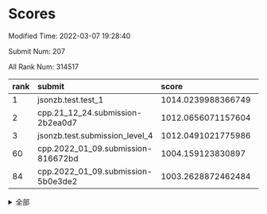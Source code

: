 # Scores

Modified Time: 2022-03-07 19:28:40

Submit Num: 207

All Rank Num: 314517

| rank |               submit               |       score        |       sigma        | pk_num |
| :--- | :--------------------------------- | :----------------- | :----------------- | :----- |
| 1    | jsonzb.test.test_1                 | 1014.0239988366749 | 0.8395366765090283 | 6075   |
| 2    | cpp.21_12_24.submission-2b2ea0d7   | 1012.0656071157604 | 0.8018765605369723 | 6077   |
| 3    | jsonzb.test.submission_level_4     | 1012.0491021775986 | 0.7990539969008674 | 6078   |
| 60   | cpp.2022_01_09.submission-816672bd | 1004.159123830897  | 0.7183087795594436 | 6080   |
| 84   | cpp.2022_01_09.submission-5b0e3de2 | 1003.2628872462484 | 0.712789527447676  | 6085   |


<details>
<summary>全部</summary>

| rank |                 submit                 |       score        |       sigma        | pk_num |
| :--- | :------------------------------------- | :----------------- | :----------------- | :----- |
| 1    | jsonzb.test.test_1                     | 1014.0239988366749 | 0.8395366765090283 | 6075   |
| 2    | cpp.21_12_24.submission-2b2ea0d7       | 1012.0656071157604 | 0.8018765605369723 | 6077   |
| 3    | jsonzb.test.submission_level_4         | 1012.0491021775986 | 0.7990539969008674 | 6078   |
| 4    | gobigger.level_3.submission_level_3_19 | 1011.8324269312265 | 0.7873321578763719 | 6084   |
| 5    | gobigger.level_3.submission_level_3_10 | 1011.4725404363277 | 0.7669772854262448 | 6076   |
| 6    | gobigger.level_3.submission_level_3_44 | 1011.3973200712563 | 0.7897853868607007 | 6082   |
| 7    | gobigger.level_3.submission_level_3_42 | 1011.2304776139804 | 0.7888921877835603 | 6074   |
| 8    | gobigger.level_3.submission_level_3_38 | 1011.0758234222606 | 0.7667092690151025 | 6079   |
| 9    | gobigger.level_3.submission_level_3_31 | 1010.9168828890986 | 0.7785973312585122 | 6073   |
| 10   | gobigger.level_3.submission_level_3_39 | 1010.8669760059694 | 0.7640907798021935 | 6079   |
| 11   | gobigger.level_3.submission_level_3_11 | 1010.7534617372397 | 0.8010046319167337 | 6079   |
| 12   | gobigger.level_3.submission_level_3_22 | 1010.6113428626139 | 0.7654976757813621 | 6071   |
| 13   | gobigger.level_3.submission_level_3_13 | 1010.5934383388254 | 0.7525986479826833 | 6079   |
| 14   | gobigger.level_3.submission_level_3_18 | 1010.5800832545841 | 0.7794632400899597 | 6072   |
| 15   | gobigger.level_3.submission_level_3_16 | 1010.5779817786215 | 0.7677481346599531 | 6078   |
| 16   | gobigger.level_3.submission_level_3_4  | 1010.5553665683394 | 0.7809772563436552 | 6077   |
| 17   | gobigger.level_3.submission_level_3_36 | 1010.4479284763873 | 0.7639444723375521 | 6078   |
| 18   | gobigger.level_3.submission_level_3_30 | 1010.3413155421861 | 0.7586335243065051 | 6075   |
| 19   | gobigger.level_3.submission_level_3_43 | 1010.3232319823439 | 0.7687586258259347 | 6075   |
| 20   | gobigger.level_3.submission_level_3_47 | 1010.321674978305  | 0.7818691675424667 | 6082   |
| 21   | gobigger.level_3.submission_level_3_17 | 1010.3141431681134 | 0.7628636022584977 | 6074   |
| 22   | gobigger.level_3.submission_level_3_14 | 1010.3130465587807 | 0.7797727966780661 | 6074   |
| 23   | gobigger.level_3.submission_level_3_6  | 1010.2864081475941 | 0.7517523788042973 | 6080   |
| 24   | gobigger.level_3.submission_level_3_41 | 1010.109377781261  | 0.7574834736108567 | 6075   |
| 25   | gobigger.level_3.submission_level_3_49 | 1010.1054029124342 | 0.7408693530601105 | 6081   |
| 26   | gobigger.level_3.submission_level_3_46 | 1010.0129480833467 | 0.7625327485034178 | 6075   |
| 27   | gobigger.level_3.submission_level_3_21 | 1009.8345452898574 | 0.7786195883027135 | 6075   |
| 28   | gobigger.level_3.submission_level_3_34 | 1009.8065367812641 | 0.7465155909177585 | 6077   |
| 29   | gobigger.level_3.submission_level_3_26 | 1009.7774758725282 | 0.7550157962033872 | 6074   |
| 30   | gobigger.level_3.submission_level_3_33 | 1009.7261087001714 | 0.7352602966141168 | 6073   |
| 31   | gobigger.level_3.submission_level_3_7  | 1009.7005706433633 | 0.7766459935733855 | 6078   |
| 32   | gobigger.level_3.submission_level_3_48 | 1009.6227071687273 | 0.7360216232241622 | 6075   |
| 33   | gobigger.level_3.submission_level_3_24 | 1009.5736568485884 | 0.7568074234166223 | 6080   |
| 34   | gobigger.level_3.submission_level_3_29 | 1009.5317780375185 | 0.7568732786436506 | 6075   |
| 35   | gobigger.level_3.submission_level_3_2  | 1009.5163999845913 | 0.7398039666468926 | 6081   |
| 36   | gobigger.level_3.submission_level_3_3  | 1009.4989269151882 | 0.7393488914781282 | 6075   |
| 37   | gobigger.level_3.submission_level_3_37 | 1009.495293896972  | 0.7616438998908261 | 6080   |
| 38   | gobigger.level_3.submission_level_3_1  | 1009.432758486386  | 0.7568334930651335 | 6081   |
| 39   | gobigger.level_3.submission_level_3_35 | 1009.2904514013675 | 0.7528805838304661 | 6077   |
| 40   | gobigger.level_3.submission_level_3_23 | 1009.1760856620126 | 0.740846151775364  | 6076   |
| 41   | gobigger.level_3.submission_level_3_20 | 1009.1643925795144 | 0.7463506666607992 | 6080   |
| 42   | gobigger.level_3.submission_level_3_40 | 1009.1143755200236 | 0.734944869588412  | 6081   |
| 43   | gobigger.level_3.submission_level_3_8  | 1009.0487980175146 | 0.754882512219691  | 6077   |
| 44   | gobigger.level_3.submission_level_3_15 | 1008.8197711396185 | 0.7562469483068557 | 6074   |
| 45   | gobigger.level_3.submission_level_3_5  | 1008.7840759995324 | 0.7423179601169722 | 6081   |
| 46   | gobigger.level_3.submission_level_3_32 | 1008.6811265688519 | 0.7380245246033501 | 6079   |
| 47   | gobigger.level_3.submission_level_3_45 | 1008.668650685772  | 0.7425801381378401 | 6076   |
| 48   | gobigger.level_3.submission_level_3_9  | 1008.6346618215173 | 0.7571217403859579 | 6079   |
| 49   | gobigger.level_3.submission_level_3_12 | 1008.5980336376464 | 0.7557735834535989 | 6080   |
| 50   | gobigger.level_3.submission_level_3_0  | 1008.5739098518994 | 0.7422999264047581 | 6078   |
| 51   | gobigger.level_3.submission_level_3_28 | 1008.2856591874643 | 0.7461261773791656 | 6077   |
| 52   | gobigger.level_3.submission_level_3_27 | 1008.2195708451242 | 0.7508601429868494 | 6079   |
| 53   | gobigger.level_3.submission_level_3_25 | 1008.1619959768439 | 0.7527344564378559 | 6076   |
| 54   | gobigger.level_1.submission_level_1_39 | 1004.8705127624178 | 0.7173654921014588 | 6080   |
| 55   | gobigger.level_1.submission_level_1_29 | 1004.6684891461031 | 0.724771806480708  | 6078   |
| 56   | gobigger.level_1.submission_level_1_40 | 1004.4708659579148 | 0.7157811370847117 | 6080   |
| 57   | gobigger.level_1.submission_level_1_22 | 1004.3809798460194 | 0.7088979768698304 | 6077   |
| 58   | gobigger.level_1.submission_level_1_47 | 1004.1955855775486 | 0.7192338225457544 | 6075   |
| 59   | gobigger.level_1.submission_level_1_36 | 1004.1707369927653 | 0.7176273656253732 | 6079   |
| 60   | cpp.2022_01_09.submission-816672bd     | 1004.159123830897  | 0.7183087795594436 | 6080   |
| 61   | gobigger.level_1.submission_level_1_49 | 1004.0351542123639 | 0.7231045001766724 | 6081   |
| 62   | gobigger.level_1.submission_level_1_20 | 1003.9662948241659 | 0.7138299518388497 | 6077   |
| 63   | gobigger.level_1.submission_level_1_23 | 1003.9434444651994 | 0.7197284759583386 | 6076   |
| 64   | gobigger.level_1.submission_level_1_34 | 1003.9246595863256 | 0.7098976987239566 | 6075   |
| 65   | gobigger.level_1.submission_level_1_19 | 1003.9228441983503 | 0.7223425887812778 | 6075   |
| 66   | gobigger.level_1.submission_level_1_21 | 1003.8372472069469 | 0.711446014169705  | 6074   |
| 67   | gobigger.level_1.submission_level_1_45 | 1003.813826501449  | 0.7243491458985792 | 6075   |
| 68   | gobigger.level_1.submission_level_1_32 | 1003.8064985792482 | 0.7115538792572139 | 6074   |
| 69   | gobigger.level_1.submission_level_1_10 | 1003.7641042876013 | 0.7085681639374882 | 6078   |
| 70   | gobigger.level_1.submission_level_1_42 | 1003.7354638198113 | 0.7081119948947412 | 6080   |
| 71   | gobigger.level_1.submission_level_1_38 | 1003.7232843851494 | 0.720709490542923  | 6080   |
| 72   | gobigger.level_1.submission_level_1_44 | 1003.6641540388164 | 0.7049349757964661 | 6081   |
| 73   | gobigger.level_1.submission_level_1_18 | 1003.6247514199272 | 0.7132334277503216 | 6077   |
| 74   | gobigger.level_1.submission_level_1_17 | 1003.4895395267836 | 0.7119808469018625 | 6074   |
| 75   | gobigger.level_1.submission_level_1_14 | 1003.445935358396  | 0.7157923482828881 | 6079   |
| 76   | gobigger.level_1.submission_level_1_31 | 1003.426792686891  | 0.7191402918141755 | 6077   |
| 77   | gobigger.level_1.submission_level_1_12 | 1003.3959186986822 | 0.7044864485183917 | 6077   |
| 78   | gobigger.level_1.submission_level_1_0  | 1003.3945855529249 | 0.7058810756867323 | 6077   |
| 79   | gobigger.level_1.submission_level_1_30 | 1003.3919258361752 | 0.707592440308512  | 6077   |
| 80   | gobigger.level_1.submission_level_1_24 | 1003.3707584427782 | 0.7147507786732444 | 6074   |
| 81   | gobigger.level_1.submission_level_1_13 | 1003.3557235574443 | 0.7142924410963741 | 6077   |
| 82   | gobigger.level_1.submission_level_1_41 | 1003.320022584676  | 0.7004822458289246 | 6076   |
| 83   | gobigger.level_1.submission_level_1_26 | 1003.2895672124486 | 0.7140359816084026 | 6081   |
| 84   | cpp.2022_01_09.submission-5b0e3de2     | 1003.2628872462484 | 0.712789527447676  | 6085   |
| 85   | gobigger.level_1.submission_level_1_4  | 1003.2583130062959 | 0.7214614268463221 | 6078   |
| 86   | gobigger.level_1.submission_level_1_27 | 1003.2132299316561 | 0.7190718760803143 | 6082   |
| 87   | gobigger.level_1.submission_level_1_1  | 1003.1409769915537 | 0.7164548388567744 | 6077   |
| 88   | gobigger.level_1.submission_level_1_48 | 1003.1392452973563 | 0.7106536153601962 | 6076   |
| 89   | gobigger.level_1.submission_level_1_5  | 1003.0996129402577 | 0.722956085506522  | 6083   |
| 90   | gobigger.level_1.submission_level_1_37 | 1002.9163241234023 | 0.7151915880205205 | 6081   |
| 91   | gobigger.level_1.submission_level_1_35 | 1002.8345748122113 | 0.7127525444608659 | 6078   |
| 92   | gobigger.level_1.submission_level_1_8  | 1002.8242963906353 | 0.7052944800903087 | 6075   |
| 93   | gobigger.level_1.submission_level_1_46 | 1002.8048496507495 | 0.7198139574415306 | 6078   |
| 94   | gobigger.level_1.submission_level_1_3  | 1002.6100415967901 | 0.719611962949677  | 6077   |
| 95   | gobigger.level_1.submission_level_1_6  | 1002.6028174794943 | 0.7171025419196971 | 6077   |
| 96   | gobigger.level_1.submission_level_1_2  | 1002.5375967302612 | 0.7128992320270683 | 6072   |
| 97   | gobigger.level_1.submission_level_1_9  | 1002.4588738730326 | 0.7187691375333534 | 6078   |
| 98   | gobigger.level_1.submission_level_1_33 | 1002.4566618827897 | 0.720766466275346  | 6079   |
| 99   | gobigger.level_1.submission_level_1_11 | 1002.4332753682887 | 0.7071231124962051 | 6074   |
| 100  | gobigger.level_1.submission_level_1_28 | 1002.4222738797035 | 0.712894277090589  | 6083   |
| 101  | gobigger.level_1.submission_level_1_25 | 1002.2427250586397 | 0.720626419359758  | 6080   |
| 102  | gobigger.level_1.submission_level_1_7  | 1001.99526051286   | 0.7150263586638698 | 6076   |
| 103  | gobigger.level_1.submission_level_1_43 | 1001.9884421530888 | 0.7157829591320375 | 6077   |
| 104  | gobigger.level_1.submission_level_1_15 | 1001.8354185676983 | 0.7016329669177659 | 6078   |
| 105  | gobigger.level_1.submission_level_1_16 | 1001.5376357084168 | 0.7135254657959199 | 6076   |
| 106  | gobigger.random.submission_random_0    | 997.4767677156522  | 0.6978329122350179 | 6079   |
| 107  | gobigger.random.submission_random_26   | 997.3223207913675  | 0.7015713074546909 | 6080   |
| 108  | gobigger.random.submission_random_18   | 997.1652197190724  | 0.711136668121404  | 6079   |
| 109  | gobigger.random.submission_random_30   | 997.0970236427288  | 0.6989354412938958 | 6077   |
| 110  | gobigger.random.submission_random_16   | 996.9715648085718  | 0.7162543055350906 | 6078   |
| 111  | gobigger.random.submission_random_41   | 996.7920301219868  | 0.6948183646294618 | 6076   |
| 112  | gobigger.random.submission_random_32   | 996.7076938533655  | 0.7053012974803724 | 6074   |
| 113  | gobigger.random.submission_random_28   | 996.5824103307115  | 0.6979870709249568 | 6077   |
| 114  | gobigger.random.submission_random_20   | 996.5371753431072  | 0.7009498174977198 | 6078   |
| 115  | gobigger.random.submission_random_46   | 996.5307722670716  | 0.714709544218536  | 6081   |
| 116  | gobigger.random.submission_random_8    | 996.48227951829    | 0.7252665596259442 | 6074   |
| 117  | gobigger.random.submission_random_22   | 996.435632929378   | 0.7135495496148122 | 6074   |
| 118  | gobigger.random.submission_random_7    | 996.4188567582171  | 0.713686558549184  | 6079   |
| 119  | gobigger.random.submission_random_9    | 996.3957631612678  | 0.7182227144823826 | 6081   |
| 120  | gobigger.random.submission_random_4    | 996.3914841185917  | 0.7131700781947135 | 6081   |
| 121  | gobigger.random.submission_random_14   | 996.3798418505352  | 0.7117658398631806 | 6077   |
| 122  | gobigger.random.submission_random_5    | 996.3188331843837  | 0.6982560039884076 | 6073   |
| 123  | gobigger.random.submission_random_31   | 996.300460954837   | 0.706741073369967  | 6082   |
| 124  | gobigger.random.submission_random_42   | 996.2989472693381  | 0.7022363016254454 | 6079   |
| 125  | gobigger.random.submission_random_37   | 996.2879849915745  | 0.714629725325606  | 6076   |
| 126  | gobigger.random.submission_random_21   | 996.2158366639803  | 0.7039690170385959 | 6076   |
| 127  | gobigger.random.submission_random_49   | 996.1873299263781  | 0.7111079500143406 | 6076   |
| 128  | gobigger.random.submission_random_29   | 996.1861009633039  | 0.7042459521195963 | 6076   |
| 129  | gobigger.random.submission_random_13   | 996.1394831775713  | 0.7137828501912274 | 6080   |
| 130  | gobigger.random.submission_random_36   | 996.0732012479111  | 0.7044864837435652 | 6071   |
| 131  | gobigger.random.submission_random_3    | 996.0574966181327  | 0.6991440369425531 | 6080   |
| 132  | gobigger.random.submission_random_40   | 996.0149728908802  | 0.717866402595436  | 6072   |
| 133  | gobigger.random.submission_random_10   | 996.0033788645334  | 0.7066502664518028 | 6081   |
| 134  | gobigger.random.submission_random_47   | 996.0018733873396  | 0.7135521579809551 | 6080   |
| 135  | gobigger.random.submission_random_11   | 995.9712743788531  | 0.7016912555032254 | 6085   |
| 136  | gobigger.random.submission_random_25   | 995.8772350904153  | 0.7038097744195735 | 6074   |
| 137  | gobigger.random.submission_random_1    | 995.830643662482   | 0.7083442887713924 | 6077   |
| 138  | gobigger.random.submission_random_33   | 995.8111397889643  | 0.7059982184058852 | 6073   |
| 139  | gobigger.random.submission_random_6    | 995.8003887515587  | 0.7024764592715634 | 6078   |
| 140  | gobigger.random.submission_random_17   | 995.76721962039    | 0.7191023158363141 | 6076   |
| 141  | gobigger.random.submission_random_44   | 995.6936185184661  | 0.7275717531548904 | 6078   |
| 142  | gobigger.random.submission_random_38   | 995.5977173627412  | 0.7058583276645658 | 6075   |
| 143  | gobigger.random.submission_random_39   | 995.553165228659   | 0.7184269461947889 | 6074   |
| 144  | gobigger.random.submission_random_2    | 995.4653172702078  | 0.7030617444859059 | 6074   |
| 145  | gobigger.random.submission_random_23   | 995.3861401597397  | 0.7189237575783067 | 6082   |
| 146  | gobigger.random.submission_random_12   | 995.3094946560924  | 0.7162037054272962 | 6080   |
| 147  | gobigger.level_2.submission_level_2_32 | 995.1872570179769  | 0.7401007913132585 | 6081   |
| 148  | gobigger.random.submission_random_48   | 995.187130729489   | 0.7087416910972848 | 6072   |
| 149  | gobigger.random.submission_random_34   | 995.1657268237127  | 0.7123010817440967 | 6075   |
| 150  | gobigger.random.submission_random_24   | 995.1495418442706  | 0.7180153098364774 | 6079   |
| 151  | gobigger.random.submission_random_45   | 995.0955537636545  | 0.7166534282041666 | 6078   |
| 152  | gobigger.random.submission_random_43   | 994.8891125188973  | 0.7043394376564241 | 6076   |
| 153  | gobigger.random.submission_random_27   | 994.8722616852708  | 0.7229696087887787 | 6080   |
| 154  | gobigger.random.submission_random_35   | 994.8441628243713  | 0.708735967799298  | 6082   |
| 155  | gobigger.random.submission_random_15   | 994.5595404759908  | 0.7198239196732663 | 6073   |
| 156  | gobigger.random.submission_random_19   | 994.4058998867629  | 0.7193976980626611 | 6072   |
| 157  | gobigger.level_2.submission_level_2_25 | 994.0896520324188  | 0.7360471938033739 | 6075   |
| 158  | gobigger.level_2.submission_level_2_15 | 993.8475703246271  | 0.7482087330227108 | 6079   |
| 159  | gobigger.level_2.submission_level_2_34 | 993.7097638664416  | 0.7378229986052782 | 6078   |
| 160  | gobigger.level_2.submission_level_2_7  | 993.679595194813   | 0.7342872123314493 | 6078   |
| 161  | gobigger.level_2.submission_level_2_23 | 993.5725214710772  | 0.7299207431061782 | 6074   |
| 162  | gobigger.level_2.submission_level_2_48 | 993.5107088814259  | 0.7458676314657297 | 6076   |
| 163  | gobigger.level_2.submission_level_2_43 | 993.4694115388666  | 0.7279158709681104 | 6079   |
| 164  | gobigger.level_2.submission_level_2_28 | 993.3154359447282  | 0.7475832602230202 | 6084   |
| 165  | gobigger.level_2.submission_level_2_5  | 993.164951546463   | 0.7441553922810367 | 6078   |
| 166  | gobigger.level_2.submission_level_2_11 | 993.0341595406917  | 0.7302684826362242 | 6078   |
| 167  | gobigger.level_2.submission_level_2_42 | 992.914146573555   | 0.7264997616873554 | 6075   |
| 168  | gobigger.level_2.submission_level_2_39 | 992.7576038219183  | 0.7429546339065571 | 6077   |
| 169  | gobigger.level_2.submission_level_2_3  | 992.7513333715907  | 0.7390145544390043 | 6082   |
| 170  | gobigger.level_2.submission_level_2_13 | 992.7311140840042  | 0.7584237359364283 | 6073   |
| 171  | gobigger.level_2.submission_level_2_2  | 992.7299076792675  | 0.7478241300246077 | 6076   |
| 172  | gobigger.level_2.submission_level_2_33 | 992.6906133624713  | 0.747958896879961  | 6081   |
| 173  | gobigger.level_2.submission_level_2_0  | 992.6768643319767  | 0.7385802950337226 | 6079   |
| 174  | gobigger.level_2.submission_level_2_16 | 992.6311419616335  | 0.7392340805787905 | 6076   |
| 175  | gobigger.level_2.submission_level_2_21 | 992.6266207449185  | 0.7433475909453767 | 6081   |
| 176  | gobigger.level_2.submission_level_2_19 | 992.5617242462172  | 0.7432841583331575 | 6076   |
| 177  | gobigger.level_2.submission_level_2_49 | 992.3046265692699  | 0.747555072752434  | 6075   |
| 178  | gobigger.level_2.submission_level_2_18 | 992.2554902375556  | 0.7427927670831169 | 6078   |
| 179  | gobigger.level_2.submission_level_2_12 | 992.2334074135907  | 0.748651797773784  | 6077   |
| 180  | gobigger.level_2.submission_level_2_30 | 992.2173867006934  | 0.7328547371820819 | 6083   |
| 181  | gobigger.level_2.submission_level_2_4  | 992.2160827453544  | 0.7469118272251636 | 6080   |
| 182  | gobigger.level_2.submission_level_2_10 | 992.2084218988629  | 0.729812204523227  | 6082   |
| 183  | gobigger.level_2.submission_level_2_38 | 992.1558091454759  | 0.7435939348845246 | 6083   |
| 184  | gobigger.level_2.submission_level_2_37 | 992.0737530387911  | 0.7256612960625782 | 6076   |
| 185  | gobigger.level_2.submission_level_2_22 | 992.0685850349992  | 0.7429702019085034 | 6081   |
| 186  | gobigger.level_2.submission_level_2_17 | 992.067858463355   | 0.7689723613155183 | 6077   |
| 187  | gobigger.level_2.submission_level_2_45 | 991.9768372045435  | 0.7300952764562494 | 6079   |
| 188  | gobigger.level_2.submission_level_2_47 | 991.8886128658722  | 0.7409974238507538 | 6078   |
| 189  | gobigger.level_2.submission_level_2_9  | 991.8681325304879  | 0.7417194372015015 | 6083   |
| 190  | gobigger.level_2.submission_level_2_14 | 991.738012797629   | 0.7407714699304326 | 6075   |
| 191  | gobigger.level_2.submission_level_2_31 | 991.7361422014633  | 0.7457635102443712 | 6077   |
| 192  | gobigger.level_2.submission_level_2_20 | 991.4283874894493  | 0.7602223009584258 | 6079   |
| 193  | gobigger.level_2.submission_level_2_27 | 991.4098484591998  | 0.7371189247827846 | 6080   |
| 194  | gobigger.level_2.submission_level_2_29 | 991.358390849161   | 0.7462050710361446 | 6079   |
| 195  | gobigger.level_2.submission_level_2_26 | 991.3549774037314  | 0.7431667803818445 | 6079   |
| 196  | gobigger.level_2.submission_level_2_24 | 991.226044184482   | 0.7442837288449241 | 6079   |
| 197  | gobigger.level_2.submission_level_2_41 | 991.1988708062497  | 0.7374971978926111 | 6079   |
| 198  | gobigger.level_2.submission_level_2_8  | 991.1581474600644  | 0.7464906512995532 | 6078   |
| 199  | gobigger.level_2.submission_level_2_44 | 991.1250782916562  | 0.7333867287966468 | 6077   |
| 200  | gobigger.level_2.submission_level_2_6  | 991.0391957574918  | 0.7813487385887146 | 6079   |
| 201  | gobigger.level_2.submission_level_2_46 | 990.9442853523074  | 0.7489516347241253 | 6076   |
| 202  | gobigger.level_2.submission_level_2_36 | 990.773187005001   | 0.7513259174533133 | 6078   |
| 203  | gobigger.level_2.submission_level_2_1  | 990.7386447329994  | 0.7682987857010816 | 6081   |
| 204  | gobigger.level_2.submission_level_2_40 | 990.3414388510216  | 0.7634234910457126 | 6079   |
| 205  | gobigger.level_2.submission_level_2_35 | 990.1680513121436  | 0.7734631008933932 | 6077   |
| 206  | gobigger.none.submission_none_1        | 979.0695496959171  | 1.2563914023336942 | 6079   |
| 207  | gobigger.none.submission_none_0        | 976.8510084143179  | 1.4591195703659918 | 6075   |

</details>